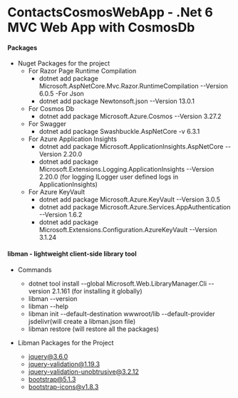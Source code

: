 # ContactsCosmosWebApp - .Net 6 MVC Web App with CosmosDb

#### Packages

- Nuget Packages for the project
  - For Razor Page Runtime Compilation
    - dotnet add package Microsoft.AspNetCore.Mvc.Razor.RuntimeCompilation --Version 6.0.5
      -For Json
    - dotnet add package Newtonsoft.json --Version 13.0.1
  - For Cosmos Db
    - dotnet add package Microsoft.Azure.Cosmos --Version 3.27.2
  - For Swagger
    - dotnet add package Swashbuckle.AspNetCore -v 6.3.1
  - For Azure Application Insights
    - dotnet add package Microsoft.ApplicationInsights.AspNetCore --Version 2.20.0
    - dotnet add package Microsoft.Extensions.Logging.ApplicationInsights --Version 2.20.0 (for logging ILogger user defined logs in ApplicationInsights)
  - For Azure KeyVault
    - dotnet add package Microsoft.Azure.KeyVault --Version 3.0.5
    - dotnet add package Microsoft.Azure.Services.AppAuthentication --Version 1.6.2
    - dotnet add package Microsoft.Extensions.Configuration.AzureKeyVault --Version 3.1.24

#### libman - lightweight client-side library tool

- Commands

  - dotnet tool install --global Microsoft.Web.LibraryManager.Cli --version 2.1.161 (for installing it globally)
  - libman --version
  - libman --help
  - libman init --default-destination wwwroot/lib --default-provider jsdelivr(will create a libman.json file)
  - libman restore (will restore all the packages)

- Libman Packages for the Project
  - jquery@3.6.0
  - jquery-validation@1.19.3
  - jquery-validation-unobtrusive@3.2.12
  - bootstrap@5.1.3
  - bootstrap-icons@v1.8.3
